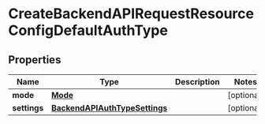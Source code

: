 

# CreateBackendAPIRequestResourceConfigDefaultAuthType


## Properties

| Name | Type | Description | Notes |
|------------ | ------------- | ------------- | -------------|
|**mode** | [**Mode**](Mode.md) |  |  [optional] |
|**settings** | [**BackendAPIAuthTypeSettings**](BackendAPIAuthTypeSettings.md) |  |  [optional] |



